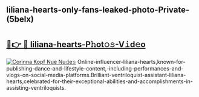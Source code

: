 ## liliana-hearts-only-fans​-leaked-photo​-Private-(5belx)


# <h2><a href="https://mediaupload.pro?title=liliana-hearts&ref=git">🔗👉 🔴 liliana-hearts-P𝚑ot𝚘𝚜-V𝚒d𝚎o</a></h2>

[![Corinna Kopf Nue Nu𝚍e𝚜](https://i.imgur.com/0qMVB7G.gif)](https://mediaupload.pro?title=liliana-hearts&ref=git)
Online-influencer-liliana-hearts,known-for-publishing-dance-and-lifestyle-content,-including-performances-and-vlogs-on-social-media-platforms.Brilliant-ventriloquist-assistant-liliana-hearts,celebrated-for-their-exceptional-abilities-and-accomplishments-in-assisting-ventriloquists.  